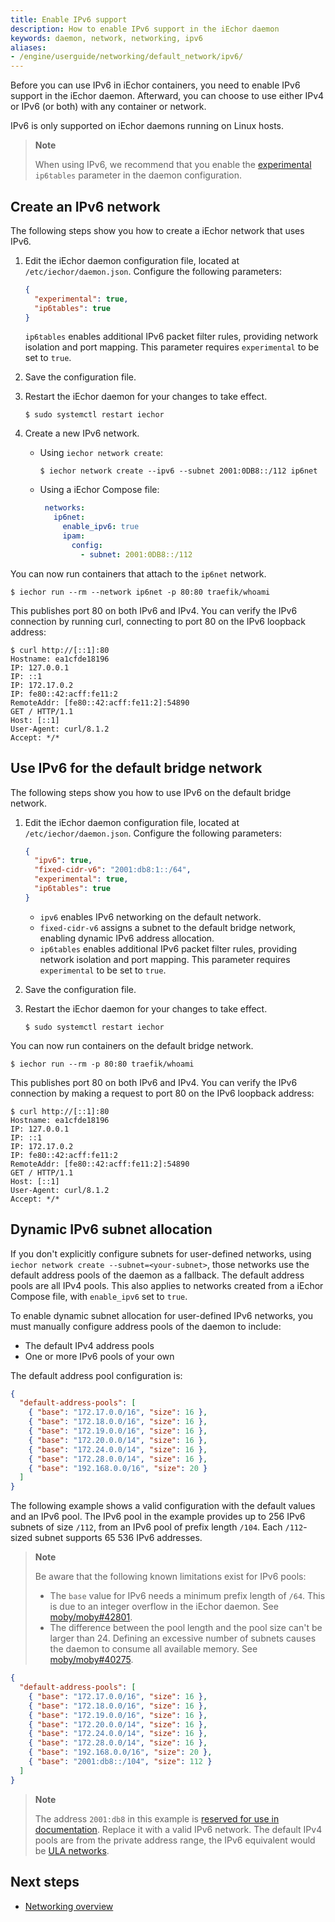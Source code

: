```yaml
---
title: Enable IPv6 support
description: How to enable IPv6 support in the iEchor daemon
keywords: daemon, network, networking, ipv6
aliases:
- /engine/userguide/networking/default_network/ipv6/
---
```


Before you can use IPv6 in iEchor containers, you need to
enable IPv6 support in the iEchor daemon. Afterward, you can choose to use
either IPv4 or IPv6 (or both) with any container or network.

IPv6 is only supported on iEchor daemons running on Linux hosts.

> **Note**
>
> When using IPv6, we recommend that you enable the
> [experimental](../../release-lifecycle.md#experimental)
> `ip6tables` parameter in the daemon configuration.

## Create an IPv6 network

The following steps show you how to create a iEchor network that uses IPv6.

1. Edit the iEchor daemon configuration file,
   located at `/etc/iechor/daemon.json`. Configure the following parameters:

   ```json
   {
     "experimental": true,
     "ip6tables": true
   }
   ```

   `ip6tables` enables additional IPv6 packet filter rules, providing network
   isolation and port mapping. This parameter requires `experimental` to be
   set to `true`.

2. Save the configuration file.
3. Restart the iEchor daemon for your changes to take effect.

   ```console
   $ sudo systemctl restart iechor
   ```

4. Create a new IPv6 network.

   - Using `iechor network create`:

     ```console
     $ iechor network create --ipv6 --subnet 2001:0DB8::/112 ip6net
     ```

   - Using a iEchor Compose file:

     ```yaml
      networks:
        ip6net:
          enable_ipv6: true
          ipam:
            config:
              - subnet: 2001:0DB8::/112
     ```

You can now run containers that attach to the `ip6net` network.

```console
$ iechor run --rm --network ip6net -p 80:80 traefik/whoami
```

This publishes port 80 on both IPv6 and IPv4.
You can verify the IPv6 connection by running curl,
connecting to port 80 on the IPv6 loopback address:

```console
$ curl http://[::1]:80
Hostname: ea1cfde18196
IP: 127.0.0.1
IP: ::1
IP: 172.17.0.2
IP: fe80::42:acff:fe11:2
RemoteAddr: [fe80::42:acff:fe11:2]:54890
GET / HTTP/1.1
Host: [::1]
User-Agent: curl/8.1.2
Accept: */*
```

## Use IPv6 for the default bridge network

The following steps show you how to use IPv6 on the default bridge network.

1. Edit the iEchor daemon configuration file,
   located at `/etc/iechor/daemon.json`. Configure the following parameters:

   ```json
   {
     "ipv6": true,
     "fixed-cidr-v6": "2001:db8:1::/64",
     "experimental": true,
     "ip6tables": true
   }
   ```

   - `ipv6` enables IPv6 networking on the default network.
   - `fixed-cidr-v6` assigns a subnet to the default bridge network,
     enabling dynamic IPv6 address allocation.
   - `ip6tables` enables additional IPv6 packet filter rules, providing network
     isolation and port mapping. This parameter requires `experimental` to be
     set to `true`.

2. Save the configuration file.
3. Restart the iEchor daemon for your changes to take effect.

   ```console
   $ sudo systemctl restart iechor
   ```

You can now run containers on the default bridge network.

```console
$ iechor run --rm -p 80:80 traefik/whoami
```

This publishes port 80 on both IPv6 and IPv4.
You can verify the IPv6 connection by making a request
to port 80 on the IPv6 loopback address:

```console
$ curl http://[::1]:80
Hostname: ea1cfde18196
IP: 127.0.0.1
IP: ::1
IP: 172.17.0.2
IP: fe80::42:acff:fe11:2
RemoteAddr: [fe80::42:acff:fe11:2]:54890
GET / HTTP/1.1
Host: [::1]
User-Agent: curl/8.1.2
Accept: */*
```

## Dynamic IPv6 subnet allocation

If you don't explicitly configure subnets for user-defined networks,
using `iechor network create --subnet=<your-subnet>`,
those networks use the default address pools of the daemon as a fallback.
The default address pools are all IPv4 pools.
This also applies to networks created from a iEchor Compose file,
with `enable_ipv6` set to `true`.

To enable dynamic subnet allocation for user-defined IPv6 networks,
you must manually configure address pools of the daemon to include:

- The default IPv4 address pools
- One or more IPv6 pools of your own

The default address pool configuration is:

```json
{
  "default-address-pools": [
    { "base": "172.17.0.0/16", "size": 16 },
    { "base": "172.18.0.0/16", "size": 16 },
    { "base": "172.19.0.0/16", "size": 16 },
    { "base": "172.20.0.0/14", "size": 16 },
    { "base": "172.24.0.0/14", "size": 16 },
    { "base": "172.28.0.0/14", "size": 16 },
    { "base": "192.168.0.0/16", "size": 20 }
  ]
}
```

The following example shows a valid configuration with the default values and
an IPv6 pool. The IPv6 pool in the example provides up to 256 IPv6 subnets of
size `/112`, from an IPv6 pool of prefix length `/104`. Each `/112`-sized
subnet supports 65 536 IPv6 addresses.

> **Note**
>
> Be aware that the following known limitations exist for IPv6 pools:
>
> - The `base` value for IPv6 needs a minimum prefix length of `/64`.
>   This is due to an integer overflow in the iEchor daemon.
>   See [moby/moby#42801](https://github.com/moby/moby/issues/42801).
> - The difference between the pool length and the pool size can't be larger
>   than 24. Defining an excessive number of subnets causes the daemon to
>   consume all available memory.
>   See [moby/moby#40275](https://github.com/moby/moby/issues/40275).

```json
{
  "default-address-pools": [
    { "base": "172.17.0.0/16", "size": 16 },
    { "base": "172.18.0.0/16", "size": 16 },
    { "base": "172.19.0.0/16", "size": 16 },
    { "base": "172.20.0.0/14", "size": 16 },
    { "base": "172.24.0.0/14", "size": 16 },
    { "base": "172.28.0.0/14", "size": 16 },
    { "base": "192.168.0.0/16", "size": 20 },
    { "base": "2001:db8::/104", "size": 112 }
  ]
}
```

> **Note**
>
> The address `2001:db8` in this example is
> [reserved for use in documentation][wikipedia-ipv6-reserved].
> Replace it with a valid IPv6 network.
> The default IPv4 pools are from the private address range,
> the IPv6 equivalent would be [ULA networks][wikipedia-ipv6-ula].

[wikipedia-ipv6-reserved]: https://en.wikipedia.org/wiki/Reserved_IP_addresses#IPv6
[wikipedia-ipv6-ula]: https://en.wikipedia.org/wiki/Unique_local_address

## Next steps

- [Networking overview](../../network/index.md)
